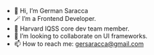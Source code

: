 - 👋 Hi, I’m German Saracca
- 🪄 I’m a Frontend Developer.
- 🏫 Harvard IQSS core dev team member.
- 🦉 I’m looking to collaborate on UI frameworks.
- 📫 How to reach me: gersaracca@gmail.com
